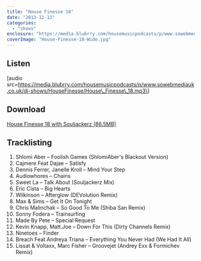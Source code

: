 ```yaml
---
title: "House Finesse 18"
date: "2013-12-13"
categories: 
  - "shows"
enclosure: "https://media.blubrry.com/housemusicpodcasts/p/www.sowebmediauk.co.uk/dj-shows/HouseFinesse/House_Finesse_18.mp3 audio/mpeg 86501283 "
coverImage: "House-Finesse-18-Wide.jpg"
---
```


## Listen

\[audio src=https://media.blubrry.com/housemusicpodcasts/p/www.sowebmediauk.co.uk/dj-shows/HouseFinesse/House\_Finesse\_18.mp3\]

## Download

[House Finesse 18 with Souljackerz (86.5MB)](https://media.blubrry.com/housemusicpodcasts/p/www.sowebmediauk.co.uk/dj-shows/HouseFinesse/House_Finesse_18.mp3)

## Tracklisting

1. Shlomi Aber – Foolish Games (ShlomiAber's Blackout Version)
2. Cajmere Feat Dajae – Satisfy
3. Dennis Ferrer, Janelle Kroll – Mind Your Step
4. Audiowhores – Chains
5. Sweet La – Talk About (Souljackerz Mix)
6. Eric Cista – Big Hearts
7. Wilkinson – Afterglow (DEVolution Remix)
8. Max & Sims – Get It On Tonight
9. Chris Malinchak – So Good To Me (Shiba San Remix)
10. Sonny Fodera – Trainsurfing
11. Made By Pete – Special Request
12. Kevin Knapp, Matt.Joe – Down For This (Dirty Channels Remix)
13. Ninetoes – Finder
14. Breach Feat Andreya Triana – Everything You Never Had (We Had It All)
15. Lissat & Voltaxx, Marc Fisher – Groovejet (Andrey Exx & Formichev Remix)
